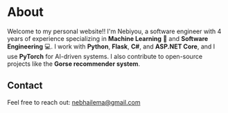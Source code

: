 # About

Welcome to my personal website!! I'm Nebiyou, a software engineer with 4 years of experience specializing in **Machine Learning** 🤖 and **Software Engineering** 💻. I work with **Python**, **Flask**, **C#**, and **ASP.NET Core**, and I use **PyTorch** for AI-driven systems. I also contribute to open-source projects like the **Gorse recommender system**.

## Contact

Feel free to reach out: nebhailema@gmail.com
